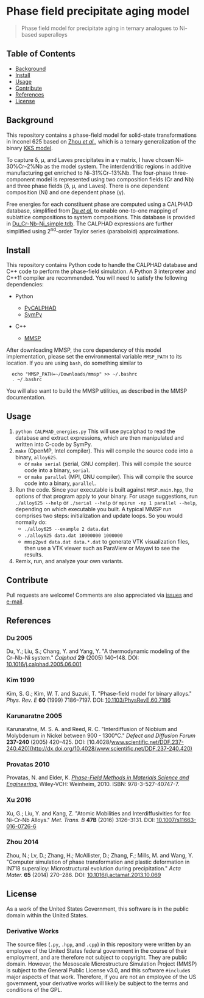 # Phase field precipitate aging model

> Phase field model for precipitate aging in ternary analogues to Ni-based superalloys

## Table of Contents

- [Background](#background)
- [Install](#install)
- [Usage](#usage)
- [Contribute](#contribute)
- [References](#references)
- [License](#license)

## Background

This repository contains a phase-field model for solid-state transformations in Inconel 625 based on
[Zhou *et al.*](#zhou-2014), which is a ternary generalization of the binary [KKS model](#kim-1999).

To capture δ, μ, and Laves precipitates in a γ matrix, I have chosen Ni–30%Cr–2%Nb as the model
system. The interdendritic regions in additive manufacturing get enriched to Ni–31%Cr–13%Nb.  The
four-phase three-component model is represented using two composition fields (Cr and Nb) and three
phase fields (δ, μ, and Laves). There is one dependent composition (Ni) and one dependent phase (γ).

Free energies for each constituent phase are computed using a CALPHAD database, simplified from [Du
*et al.*](#du-2005) to enable one-to-one mapping of sublattice compositions to system
compositions. This database is provided in [Du_Cr-Nb-Ni_simple.tdb](Du_Cr-Nb-Ni_simple.tdb). The
CALPHAD expressions are further simplified using 2<sup>nd</sup>-order Taylor series (paraboloid)
approximations.

## Install

This repository contains Python code to handle the CALPHAD database and C++ code to perform the
phase-field simulation. A Python 3 interpreter and C++11 compiler are recommended. You will need to
satisfy the following dependencies:

- Python
  - [PyCALPHAD](http://pycalphad.readthedocs.io/en/latest/)
  - [SymPy](http://www.sympy.org/en/index.html)

- C++
  - [MMSP](https://github.com/mesoscale/mmsp)
  
After downloading MMSP, the core dependency of this model implementation, please set the
environmental variable ```MMSP_PATH``` to its location. If you are using ```bash```, do something
similar to

```
  echo "MMSP_PATH=~/Downloads/mmsp" >> ~/.bashrc
  . ~/.bashrc
```

You will also want to build the MMSP utilities, as described in the MMSP documentation.

## Usage

1. ```python CALPHAD_energies.py``` This will use pycalphad to read the database and extract
   expressions, which are then manipulated and written into C-code by SymPy.
2. ```make``` (OpenMP, Intel compiler).  This will compile the source code into a binary,
   ```alloy625```.
   - or ```make serial``` (serial, GNU compiler).  This will compile the source code into a binary,
     ```serial```.
   - or ```make parallel``` (MPI, GNU compiler).  This will compile the source code into a binary,
     ```parallel```.
3. Run the code. Since your executable is built against ```MMSP.main.hpp```, the options of that
   program apply to your binary. For usage suggestions, run ```./alloy625 --help``` or ```./serial
   --help``` or ```mpirun -np 1 parallel --help```, depending on which executable you built.  A
   typical MMSP run comprises two steps: initialization and update loops.  So you would normally do:
   - ```./alloy625 --example 2 data.dat```
   - ```./alloy625 data.dat 10000000 1000000```
   - ```mmsp2pvd data.dat data.*.dat``` to generate VTK visualization files,
     then use a VTK viewer such as ParaView or Mayavi to see the results.
4. Remix, run, and analyze your own variants.

## Contribute

Pull requests are welcome! Comments are also appreciated via
[issues](https://github.com/usnistgov/phasefield-precipitate-aging/issues) and
[e-mail](mailto:trevor.keller@nist.gov).

## References

### Du 2005

  Du, Y.; Liu, S.; Chang, Y. and Yang, Y.
  "A thermodynamic modeling of the Cr–Nb–Ni system."
  *Calphad* **29** (2005) 140–148.
  DOI: [10.1016/j.calphad.2005.06.001](http://dx.doi.org/10.1016/j.calphad.2005.06.001)

### Kim 1999

  Kim, S. G.; Kim, W. T. and Suzuki, T.
  "Phase-field model for binary alloys."
  *Phys. Rev. E* **60** (1999) 7186–7197.
  DOI: [10.1103/PhysRevE.60.7186](http://dx.doi.org/10.1103/PhysRevE.60.7186)

### Karunaratne 2005

  Karunaratne, M. S. A. and Reed, R. C.
  "Interdiffusion of Niobium and Molybdenum in Nickel between 900 - 1300&deg;C."
  *Defect and Diffusion Forum* **237-240** (2005) 420–425.
  DOI: [10.4028/www.scientific.net/DDF.237-240.420](http://dx.doi.org/10.4028/www.scientific.net/DDF.237-240.420)

### Provatas 2010

  Provatas, N. and Elder, K.
  [*Phase-Field Methods in Materials Science and Engineering.*](http://www.wiley.com/WileyCDA/WileyTitle/productCd-3527407472.html)
  Wiley-VCH: Weinheim, 2010.
  ISBN: 978-3-527-40747-7.

### Xu 2016

  Xu, G.; Liu, Y. and Kang, Z.
  "Atomic Mobilities and Interdiffusivities for fcc Ni-Cr-Nb Alloys."
  *Met. Trans. B* **47B** (2016) 3126–3131.
  DOI: [10.1007/s11663-016-0726-6](http://dx.doi.org/10.1007/s11663-016-0726-6)

### Zhou 2014

  Zhou, N.; Lv, D.; Zhang, H.; McAllister, D.; Zhang, F.; Mills, M. and Wang, Y.
  "Computer simulation of phase transformation and plastic deformation in IN718 superalloy: Microstructural evolution during precipitation."
  *Acta Mater.* **65** (2014) 270–286.
  DOI: [10.1016/j.actamat.2013.10.069](http://dx.doi.org/10.1016/j.actamat.2013.10.069)

## License

As a work of the United States Government, this software is in the public domain within the United
States.

### Derivative Works

The source files (```.py```, ```.hpp```, and ```.cpp```) in this repository were written by an
employee of the United States federal government in the course of their employment, and are
therefore not subject to copyright. They are public domain. However, the Mesoscale Microstructure
Simulation Project (MMSP) is subject to the General Public License v3.0, and this software
```#include```s major aspects of that work. Therefore, if you are not an employee of the US
government, your derivative works will likely be subject to the terms and conditions of the GPL.
